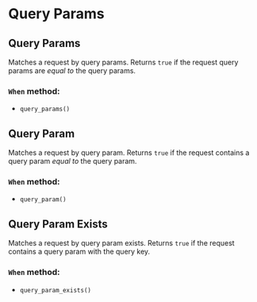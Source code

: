 # Query Params

## Query Params

Matches a request by query params. Returns `true` if the request query params are *equal to* the query params.

### `When` method:
- `query_params()`

## Query Param

Matches a request by query param. Returns `true` if the request contains a query param *equal to* the query param.

### `When` method:
- `query_param()`

## Query Param Exists

Matches a request by query param exists. Returns `true` if the request contains a query param with the query key.

### `When` method:
- `query_param_exists()`